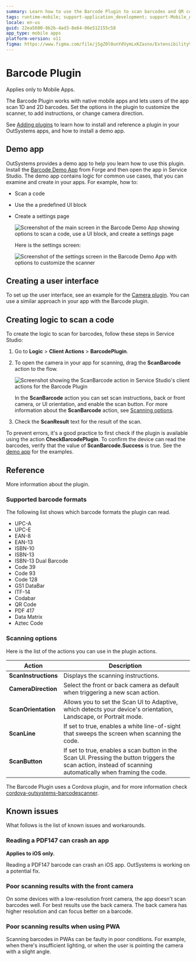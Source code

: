 ```yaml
---
summary: Learn how to use the Barcode Plugin to scan barcodes and QR codes.
tags: runtime-mobile; support-application_development; support-Mobile_Apps;
locale: en-us
guid: 22ea5600-8b2b-4ad3-8e64-06e512155c58
app_type: mobile apps
platform-version: o11
figma: https://www.figma.com/file/jSgZ0l0unYdVymLxKZasno/Extensibility%20and%20Integration?node-id=807:385
---
```


# Barcode Plugin

<div class="info" markdown="1">

Applies only to Mobile Apps.

</div>

The Barcode Plugin works with native mobile apps and lets users of the app scan 1D and 2D barcodes. Set the options in the plugin to customize the scanner, to add instructions, or change camera direction.

<div class="info" markdown="1">

See [Adding plugins](../intro.md#adding-plugins) to learn how to install and reference a plugin in your OutSystems apps, and how to install a demo app.

</div>

## Demo app

OutSystems provides a demo app to help you learn how to use this plugin. Install the [Barcode Demo App](https://www.outsystems.com/forge/component-versions/1403) from Forge and then open the app in Service Studio. The demo app contains logic for common use cases, that you can examine and create in your apps. For example, how to:

* Scan a code
* Use the a predefined UI block
* Create a settings page

    ![Screenshot of the main screen in the Barcode Demo App showing options to scan a code, use a UI block, and create a settings page](images/sample-app-main-ss.png "Main Screen of the Barcode Demo App")

    Here is the settings screen:

    ![Screenshot of the settings screen in the Barcode Demo App with options to customize the scanner](images/sample-app-settings-ss.png "Settings Screen of the Barcode Demo App")

## Creating a user interface

To set up the user interface, see an example for the [Camera plugin](../camera/intro.md#creating-a-user-interface). You can use a similar approach in your app with the Barcode plugin.

## Creating logic to scan a code

To create the logic to scan for barcodes, follow these steps in Service Studio:

1. Go to **Logic** > **Client Actions** > **BarcodePlugin**.

2. To open the camera in your app for scanning, drag the **ScanBarcode** action to the flow.

    ![Screenshot showing the ScanBarcode action in Service Studio's client actions for the Barcode Plugin](images/client-action-ss.png "Service Studio Client Actions for Barcode Plugin")

    In the **ScanBarcode** action you can set scan instructions, back or front camera, or UI orientation, and enable the scan button. For more information about the **ScanBarcode** action, see [Scanning options](#scanning-options).

3. Check the **ScanResult** text for the result of the scan.

To prevent errors, it's a good practice to first check if the plugin is available using the action **CheckBarcodePlugin**. To confirm the device can read the barcodes, verify that the value of **ScanBarcode.Success** is true. See the [demo app](#demo-app) for the examples.

## Reference

More information about the plugin.

### Supported barcode formats

The following list shows which barcode formats the plugin can read.

* UPC-A
* UPC-E
* EAN-8
* EAN-13
* ISBN-10
* ISBN-13
* ISBN-13 Dual Barcode
* Code 39
* Code 93
* Code 128
* GS1 DataBar
* ITF-14
* Codabar
* QR Code
* PDF 417
* Data Matrix
* Aztec Code

### Scanning options

Here is the list of the actions you can use in the plugin actions.

| Action                   | Description                                   | 
| ------------------------ | --------------------------------------------- | 
| **ScanInstructions**    | Displays the scanning instructions. |
| **CameraDirection**    | Select the front or back camera as default when triggering a new scan action. |
| **ScanOrientation**    | Allows you to set the Scan UI to Adaptive, which detects your device's orientation, Landscape, or Portrait mode. |
| **ScanLine**    | If set to true, enables a white line-of-sight that sweeps the screen when scanning the code. |
| **ScanButton**    | If set to true, enables a scan button in the Scan UI. Pressing the button triggers the scan action, instead of scanning automatically when framing the code. |

The Barcode Plugin uses a Cordova plugin, and for more information check [cordova-outsystems-barcodescanner](https://github.com/OutSystems/cordova-outsystems-barcodescanner).

## Known issues

What follows is the list of known issues and workarounds.  

### Reading a PDF147 can crash an app

**Applies to iOS only.**

Reading a PDF147 barcode can crash an iOS app. OutSystems is working on a potential fix.

### Poor scanning results with the front camera

On some devices with a low-resolution front camera, the app doesn't scan barcodes well. For best results use the back camera. The back camera has higher resolution and can focus better on a barcode.

### Poor scanning results when using PWA

Scanning barcodes in PWAs can be faulty in poor conditions. For example, when there's insufficient lighting, or when the user is pointing the camera with a slight angle.
